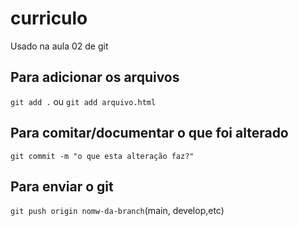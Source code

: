# curriculo
Usado na aula 02 de git

## Para adicionar os arquivos
`git add .` ou `git add arquivo.html`

    
 ## Para comitar/documentar o que foi alterado
`git commit -m "o que esta alteração faz?"`

## Para enviar o git
`git push origin nomw-da-branch`(main, develop,etc)